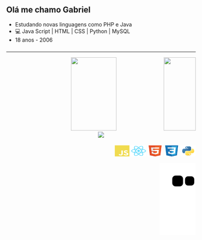 ## Olá me chamo Gabriel


- Estudando novas linguagens como PHP e Java
- 💻 Java Script | HTML | CSS | Python | MySQL  
-  18 anos - 2006

<h3></h3>
<hr>
<div align="right">
<img width="49%" height="195px" src="https://github-readme-stats.vercel.app/api?username=gbrielbram18&theme=github_dark&show_icons=true&count_ptivate=true"/>
<img width="41%" height="195px" src="https://github-readme-stats.vercel.app/api/top-langs/?username=gbrielbram18&layout=compact&theme=github_dark"/>
<div/>


<div align="center">  
   <a href="https://www.linkedin.com/in/gabriel-brambila-5797b3337/?trk=opento_sprofile_topcard" target="_blank"><img src="https://img.shields.io/badge/-LinkedIn-%230077B5?style=for-the-badge&logo=linkedin&logoColor=white" target="_blank"></a>
</div>


 
 <div style="display: inline_block"><br>
  <img align="center" alt="Rafa-Js" height="30" width="40" src="https://raw.githubusercontent.com/devicons/devicon/master/icons/javascript/javascript-plain.svg">
  <!--<img align="center" alt="Rafa-Ts" height="30" width="40" src="https://raw.githubusercontent.com/devicons/devicon/master/icons/typescript/typescript-plain.svg">-->
  <img align="center" alt="Rafa-React" height="30" width="40" src="https://raw.githubusercontent.com/devicons/devicon/master/icons/react/react-original.svg">
  <img align="center" alt="Rafa-HTML" height="30" width="40" src="https://raw.githubusercontent.com/devicons/devicon/master/icons/html5/html5-original.svg">
  <img align="center" alt="Rafa-CSS" height="30" width="40" src="https://raw.githubusercontent.com/devicons/devicon/master/icons/css3/css3-original.svg">
  <img align="center" alt="Rafa-Python" height="30" width="40" src="https://raw.githubusercontent.com/devicons/devicon/master/icons/python/python-original.svg">
  <!--<img align="center" alt="Rafa-Csharp" height="30" width="40" src="https://raw.githubusercontent.com/devicons/devicon/master/icons/csharp/csharp-original.svg">-->
</div>

<br/>
<picture>
  <source media="(prefers-color-scheme: dark)" srcset="https://raw.githubusercontent.com/gbrielbram18/gbrielbram18/output/github-contribution-grid-snake-dark.svg">
  <source media="(prefers-color-scheme: light)" srcset="https://raw.githubusercontent.com/gbrielbram18/gbrielbram18/output/github-contribution-grid-snake.svg">
  <img alt="github contribution grid snake animation" src="https://raw.githubusercontent.com/gbrielbram18/gbrielbram18/output/github-contribution-grid-snake.svg">
</picture>



  

